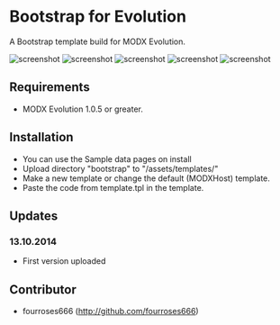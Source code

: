 Bootstrap for Evolution
===========================

A Bootstrap template build for MODX Evolution.

![screenshot](https://raw.github.com/fourroses666/bootstrap-template/master/screendump00.jpg)
![screenshot](https://raw.github.com/fourroses666/bootstrap-template/master/screendump01.jpg)
![screenshot](https://raw.github.com/fourroses666/bootstrap-template/master/screendump02.jpg)
![screenshot](https://raw.github.com/fourroses666/bootstrap-template/master/screendump03.jpg)
![screenshot](https://raw.github.com/fourroses666/bootstrap-template/master/screendump04.jpg)

## Requirements

 * MODX Evolution 1.0.5 or greater.

## Installation

 * You can use the Sample data pages on install
 * Upload directory "bootstrap" to "/assets/templates/"
 * Make a new template or change the default (MODXHost) template.
 * Paste the code from template.tpl in the template.

 
## Updates
 
### 13.10.2014

 * First version uploaded

## Contributor

 * fourroses666 (http://github.com/fourroses666)
